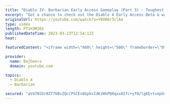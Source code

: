 ```yaml
---
title: "Diablo IV: Barbarian Early Access Gameplay (Part 3) - Toughest Monsters & Best Build Yet!"
excerpt: "Got a chance to check out the Diablo 4 Early Access Beta & wanted to share my first look at the game along with some epic ..."
originalUrl: https://youtube.com/watch?v=Y8XR6r3clA4
type: video
length: PT1H3M26S
publishedDateTime: 2023-03-23T12:54:12Z
heat: 

featuredContent: "<iframe width=\"800\" height=\"500\" frameborder=\"0\" src=\"https://www.youtube.com/embed/Y8XR6r3clA4\" allow=\"accelerometer; autoplay; encrypted-media; gyroscope; picture-in-picture\" allowfullscreen></iframe>"

provider:
  name: Bajheera
  domain: youtube.com

topics:
  - Diablo 4
  - Barbarian

secured: "aV47NlDr0ZT76BvZQcCPSCEv8GpkxIdKzWkPQ0qxxAIfc+yf0/lg6E+tsepGv9532LeeJDZ+FigK1ceZCgi85WOZmQZLEzsV8PzAXrumY5GyCJGwxeLW1g5cHXPRSDhMkiq1x0WQcP72qZTtdY/8fUxJRK1+duDH/HluiX6r43LY4nrEvqkuof3n9t9E9J4sz0Xc7MertiwdHbDpZECCj+fP4H/v7+i2dETaDNNYWBu7KyhgV3ZMMHoREQ/M9NAOvCHtXApogyD071NMc9Kwhj3wuxZ8QaX4VjSlUl1CUEWQTaqBhdEX0YAYEqPyTxkmPkXlFXmClnLvUaRBtVQHNg5iyc+GT6PreFa9HG/9WMahZVyWp71qwk9Iq3h9BLouBHh5xaILpnP0M8/QIzwekYbDCm+q7T+OoF+FXGHiK2k=;367gfnGcytxvApgxJttnYQ=="
---
```


